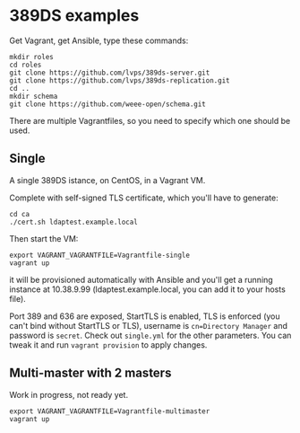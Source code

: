 # 389DS examples

Get Vagrant, get Ansible, type these commands:

```shell
mkdir roles
cd roles
git clone https://github.com/lvps/389ds-server.git
git clone https://github.com/lvps/389ds-replication.git
cd ..
mkdir schema
git clone https://github.com/weee-open/schema.git
```

There are multiple Vagrantfiles, so you need to specify which one should be used.

## Single

A single 389DS istance, on CentOS, in a Vagrant VM.

Complete with self-signed TLS certificate, which you'll have to generate:

```shell
cd ca
./cert.sh ldaptest.example.local
```

Then start the VM:

```shell
export VAGRANT_VAGRANTFILE=Vagrantfile-single
vagrant up
```

it will be provisioned automatically with Ansible and you'll get a running instance
at 10.38.9.99 (ldaptest.example.local, you can add it to your hosts file).

Port 389 and 636 are exposed, StartTLS is enabled, TLS is enforced
(you can't bind without StartTLS or TLS), username is `cn=Directory Manager` and
password is `secret`. Check out `single.yml` for the other parameters. You can
tweak it and run `vagrant provision` to apply changes.

## Multi-master with 2 masters

Work in progress, not ready yet.

```shell
export VAGRANT_VAGRANTFILE=Vagrantfile-multimaster
vagrant up
```
